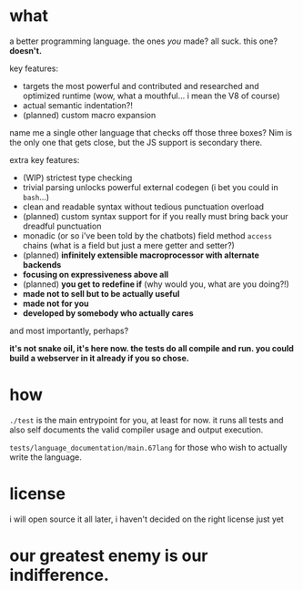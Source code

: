 # what

a better programming language. the ones *you* made? all suck. this one? **doesn't.**

key features:
- targets the most powerful and contributed and researched and optimized runtime (wow, what a mouthful... i mean the V8 of course)
- actual semantic indentation?!
- (planned) custom macro expansion

name me a single other language that checks off those three boxes? Nim is the only one that gets close, but the JS support is secondary there.

extra key features:
- (WIP) strictest type checking
- trivial parsing unlocks powerful external codegen (i bet you could in `bash`...)
- clean and readable syntax without tedious punctuation overload
- (planned) custom syntax support for if you really must bring back your dreadful punctuation
- monadic (or so i've been told by the chatbots) field method `access` chains (what is a field but just a mere getter and setter?)
- (planned) **infinitely extensible macroprocessor with alternate backends**
- **focusing on expressiveness above all**
- (planned) **you get to redefine if** (why would you, what are you doing?!)
- **made not to sell but to be actually useful**
- **made not for you**
- **developed by somebody who actually cares**

and most importantly, perhaps?

**it's not snake oil, it's here now. the tests do all compile and run. you could build a webserver in it already if you so chose.**

# how

`./test` is the main entrypoint for you, at least for now. it runs all tests and also self documents the valid compiler usage and output execution.

`tests/language_documentation/main.67lang` for those who wish to actually write the language.

# license

i will open source it all later, i haven't decided on the right license just yet

# our greatest enemy is our indifference.
